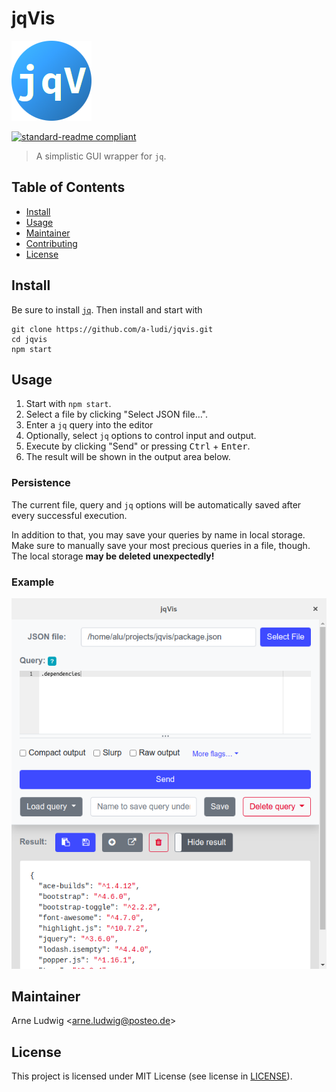 jqVis
=====

![jqVis](./icon.png?sanitize=true&raw=true)

[![standard-readme compliant](https://img.shields.io/badge/readme%20style-standard-brightgreen.svg?style=flat-square)](https://github.com/RichardLitt/standard-readme)

> A simplistic GUI wrapper for `jq`.


Table of Contents
-----------------

- [Install](#install)
- [Usage](#usage)
- [Maintainer](#maintainer)
- [Contributing](#contributing)
- [License](#license)


Install
--------

Be sure to install [`jq`](https://stedolan.github.io/jq/). Then install and
start with

```
git clone https://github.com/a-ludi/jqvis.git
cd jqvis
npm start
```

Usage
-----

1. Start with `npm start`.
2. Select a file by clicking "Select JSON file…".
3. Enter a `jq` query into the editor
4. Optionally, select `jq` options to control input and output.
5. Execute by clicking "Send" or pressing <kbd>Ctrl</kbd> + <kbd>Enter</kbd>.
6. The result will be shown in the output area below.


### Persistence


The current file, query and `jq` options will be automatically saved after every
successful execution.

In addition to that, you may save your queries by name in local storage. Make
sure to manually save your most precious queries in a file, though. The local
storage **may be deleted unexpectedly!**


### Example

![jqVis screenshot](./examples/screenshot.png?sanitize=true&raw=true)


Maintainer
----------

Arne Ludwig &lt;<arne.ludwig@posteo.de>&gt;


License
-------

This project is licensed under MIT License (see license in [LICENSE](./LICENSE)).
